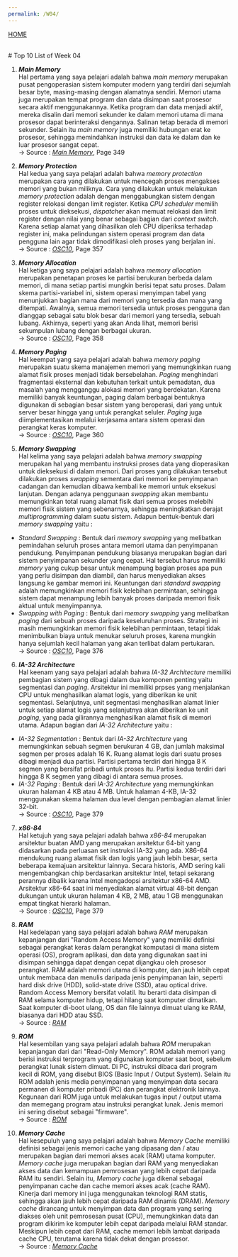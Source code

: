 ```yaml
---
permalink: /W04/
---
```

[HOME](../)

<br/>
# Top 10 List of Week 04

1. ___Main Memory___ <br>
Hal pertama yang saya pelajari adalah bahwa _main memory_ merupakan pusat pengoperasian sistem komputer modern yang terdiri dari sejumlah besar byte, masing-masing dengan alamatnya sendiri. Memori utama juga merupakan tempat program dan data disimpan saat prosesor secara aktif menggunakannya. Ketika program dan data menjadi aktif, mereka disalin dari memori sekunder ke dalam memori utama di mana prosesor dapat berinteraksi dengannya. Salinan tetap berada di memori sekunder. Selain itu _main memory_ juga memiliki hubungan erat ke prosesor, sehingga memindahkan instruksi dan data ke dalam dan ke luar prosesor sangat cepat.
<br/> -> Source : _[Main Memory](https://chortle.ccsu.edu/Java5/Notes/chap01/ch01_6.html)_, Page 349

2. ___Memory Protection___<br>
Hal kedua yang saya pelajari adalah bahwa _memory protection_ merupakan cara yang dilakukan untuk mencegah proses mengakses memori yang bukan miliknya. Cara yang dilakukan untuk melakukan _memory protection_ adalah dengan menggabungkan sistem dengan register relokasi dengan limit register. Ketika _CPU scheduler_ memilih proses untuk dieksekusi, _dispatcher_ akan memuat relokasi dan limit register dengan nilai yang benar sebagai bagian dari _context switch_. Karena setiap alamat yang dihasilkan oleh CPU diperiksa terhadap register ini, maka pelindungan sistem operasi program dan data pengguna lain agar tidak dimodifikasi oleh proses yang berjalan ini.
<br/> -> Source : _[OSC10](https://www.academia.edu/42880365/Operating_System_Concepts_10th_Edition)_, Page 357

3. ___Memory Allocation___<br>
Hal ketiga yang saya pelajari adalah bahwa _memory allocation_ merupakan penetapan proses ke partisi berukuran berbeda dalam memori, di mana setiap partisi mungkin berisi tepat satu proses. Dalam skema partisi-variabel ini, sistem operasi menyimpan tabel yang menunjukkan bagian mana dari memori yang tersedia dan mana yang ditempati. Awalnya, semua memori tersedia untuk proses pengguna dan dianggap sebagai satu blok besar dari memori yang tersedia, sebuah lubang. Akhirnya, seperti yang akan Anda lihat, memori berisi sekumpulan lubang dengan berbagai ukuran.
<br/> -> Source : _[OSC10](https://www.academia.edu/42880365/Operating_System_Concepts_10th_Edition)_, Page 358

4. ___Memory Paging___<br>
Hal keempat yang saya pelajari adalah bahwa _memory paging_ merupakan suatu skema manajemen memori yang memungkinkan ruang alamat fisik proses menjadi tidak bersebelahan. _Paging_ menghindari fragmentasi eksternal dan kebutuhan terkait untuk pemadatan, dua masalah yang mengganggu alokasi memori yang berdekatan. Karena memiliki banyak keuntungan, paging dalam berbagai bentuknya digunakan di sebagian besar sistem yang beroperasi, dari yang untuk server besar hingga yang untuk perangkat seluler. _Paging_ juga diimplementasikan melalui kerjasama antara sistem operasi dan perangkat keras komputer.
<br/> -> Source : _[OSC10](https://www.academia.edu/42880365/Operating_System_Concepts_10th_Edition)_, Page 360

5. ___Memory Swapping___<br>
Hal kelima yang saya pelajari adalah bahwa _memory swapping_ merupakan hal yang membantu instruksi proses data yang dioperasikan untuk dieksekusi di dalam memori. Dari proses yang dilakukan tersebut dilakukan proses _swapping_ sementara dari memori ke penyimpanan cadangan dan kemudian dibawa kembali ke memori untuk eksekusi lanjutan. Dengan adanya penggunaan _swapping_ akan membantu memungkinkan total ruang alamat fisik dari semua proses melebihi memori fisik sistem yang sebenarnya, sehingga meningkatkan derajat _multiprogramming_ dalam suatu sistem. Adapun bentuk-bentuk dari _memory swapping_ yaitu :
- _Standard Swapping_ : Bentuk dari _memory swapping_ yang melibatkan pemindahan seluruh proses antara memori utama dan penyimpanan pendukung. Penyimpanan pendukung biasanya merupakan bagian dari sistem penyimpanan sekunder yang cepat. Hal tersebut harus memiliki _memory_ yang cukup besar untuk menampung bagian proses apa pun yang perlu disimpan dan diambil, dan harus menyediakan akses langsung ke gambar memori ini. Keuntungan dari _standard swapping_ adalah memungkinkan memori fisik kelebihan permintaan, sehingga sistem dapat menampung lebih banyak proses daripada memori fisik aktual untuk menyimpannya.
- _Swapping with Paging_ : Bentuk dari _memory swapping_ yang melibatkan _paging_ dari sebuah proses daripada keseluruhan proses. Strategi ini masih memungkinkan memori fisik kelebihan permintaan, tetapi tidak menimbulkan biaya untuk menukar seluruh proses, karena mungkin hanya sejumlah kecil halaman yang akan terlibat dalam pertukaran.
<br/> -> Source : _[OSC10](https://www.academia.edu/42880365/Operating_System_Concepts_10th_Edition)_, Page 376

6. ___IA-32 Architecture___<br>
Hal keenam yang saya pelajari adalah bahwa _IA-32 Architecture_ memiliki pembagian sistem yang dibagi dalam dua komponen penting yaitu segmentasi dan _paging_. Arsitektur ini memiliki prpses yang menjalankan CPU untuk menghasilkan alamat logis, yang diberikan ke unit segmentasi. Selanjutnya, unit segmentasi menghasilkan alamat linier untuk setiap alamat logis yang selanjutnya akan diberikan ke unit _paging_, yang pada gilirannya menghasilkan alamat fisik di memori utama. Adapun bagian dari _IA-32 Architecture_ yaitu :
- _IA-32 Segmentation_ : Bentuk dari _IA-32 Architecture_ yang memungkinkan sebuah segmen berukuran 4 GB, dan jumlah maksimal segmen per proses adalah 16 K. Ruang alamat logis dari suatu proses dibagi menjadi dua partisi. Partisi pertama terdiri dari hingga 8 K segmen yang bersifat pribadi untuk proses itu. Partisi kedua terdiri dari hingga 8 K segmen yang dibagi di antara semua proses.
- _IA-32 Paging_ : Bentuk dari _IA-32 Architecture_ yang memungkinkan ukuran halaman 4 KB atau 4 MB. Untuk halaman 4-KB, IA-32 menggunakan skema halaman dua level dengan pembagian alamat linier 32-bit.
<br/> -> Source : _[OSC10](https://www.academia.edu/42880365/Operating_System_Concepts_10th_Edition)_, Page 379

7. ___x86-84___<br>
Hal ketujuh yang saya pelajari adalah bahwa _x86-84_ merupakan arsitektur buatan AMD yang merupakan arsitektur 64-bit yang didasarkan pada perluasan set instruksi IA-32 yang ada. X86-64 mendukung ruang alamat fisik dan logis yang jauh lebih besar, serta beberapa kemajuan arsitektur lainnya. Secara historis, AMD sering kali mengembangkan chip berdasarkan arsitektur Intel, tetapi sekarang perannya dibalik karena Intel mengadopsi arsitektur x86-64 AMD. Arsitektur x86-64 saat ini menyediakan alamat virtual 48-bit dengan dukungan untuk ukuran halaman 4 KB, 2 MB, atau 1 GB menggunakan empat tingkat hierarki halaman.
<br/> -> Source : _[OSC10](https://www.academia.edu/42880365/Operating_System_Concepts_10th_Edition)_, Page 379

8. ___RAM___<br>
Hal kedelapan yang saya pelajari adalah bahwa _RAM_ merupakan kepanjangan dari "Random Access Memory" yang memiliki definisi sebagai perangkat keras dalam perangkat komputasi di mana sistem operasi (OS), program aplikasi, dan data yang digunakan saat ini disimpan sehingga dapat dengan cepat dijangkau oleh prosesor perangkat. RAM adalah memori utama di komputer, dan jauh lebih cepat untuk membaca dan menulis daripada jenis penyimpanan lain, seperti hard disk drive (HDD), solid-state drive (SSD), atau optical drive. Random Access Memory bersifat volatil. Itu berarti data disimpan di RAM selama komputer hidup, tetapi hilang saat komputer dimatikan. Saat komputer di-boot ulang, OS dan file lainnya dimuat ulang ke RAM, biasanya dari HDD atau SSD.
<br/> -> Source : _[RAM](https://searchstorage.techtarget.com/definition/RAM-random-access-memory)_

9. ___ROM___<br>
Hal kesembilan yang saya pelajari adalah bahwa _ROM_ merupakan kepanjangan dari dari "Read-Only Memory". ROM adalah memori yang berisi instruksi terprogram yang digunakan komputer saat boot, sebelum perangkat lunak sistem dimuat. Di PC, instruksi dibaca dari program kecil di ROM, yang disebut BIOS (Basic Input / Output System). Selain itu ROM adalah jenis media penyimpanan yang menyimpan data secara permanen di komputer pribadi (PC) dan perangkat elektronik lainnya. Kegunaan dari ROM juga untuk melakukan tugas input / output utama dan memegang program atau instruksi perangkat lunak. Jenis memori ini sering disebut sebagai "firmware".
<br/> -> Source : _[ROM](https://techterms.com/definition/rom)_

10. ___Memory Cache___<br>
Hal kesepuluh yang saya pelajari adalah bahwa _Memory Cache_ memiliki definisi sebagai jenis memori cache yang dipasang dan / atau merupakan bagian dari memori akses acak (RAM) utama komputer. _Memory cache_ juga merupakan bagian dari RAM yang menyediakan akses data dan kemampuan pemrosesan yang lebih cepat daripada RAM itu sendiri. Selain itu, _Memory cache_ juga dikenal sebagai penyimpanan cache dan cache memori akses acak (cache RAM). Kinerja dari memory ini juga menggunakan teknologi RAM statis, sehingga akan jauh lebih cepat daripada RAM dinamis (DRAM). _Memory cache_ dirancang untuk menyimpan data dan program yang sering diakses oleh unit pemrosesan pusat (CPU), memungkinkan data dan program dikirim ke komputer lebih cepat daripada melalui RAM standar. Meskipun lebih cepat dari RAM, cache memori lebih lambat daripada cache CPU, terutama karena tidak dekat dengan prosesor.
<br/> -> Source : _[Memory Cache](https://www.techopedia.com/definition/8296/memory-cache)_
